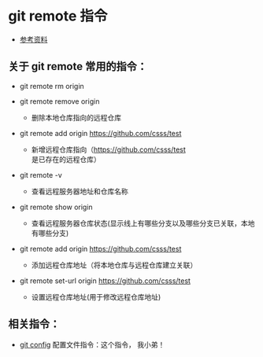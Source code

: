 # git remote 指令
* [参考资料](https://git-scm.com/docs/git-remote)

## 关于 git remote 常用的指令：
* git remote rm origin
* git remote remove origin
	* 删除本地仓库指向的远程仓库

* git remote add origin https://github.com/csss/test
	* 新增远程仓库指向（https://github.com/csss/test 是已存在的远程仓库）

* git remote -v 
	* 查看远程服务器地址和仓库名称

* git remote show origin 
	* 查看远程服务器仓库状态(显示线上有哪些分支以及哪些分支已关联，本地有哪些分支)

* git remote add origin https://github.com/csss/test 
	* 添加远程仓库地址（将本地仓库与远程仓库建立关联）

* git remote set-url origin https://github.com/csss/test 
	* 设置远程仓库地址(用于修改远程仓库地址)

## 相关指令：
* [git config](https://github.com/wteam-xq/testGit/blob/master/learn_log/git_config.md) 配置文件指令：这个指令， 我小弟！